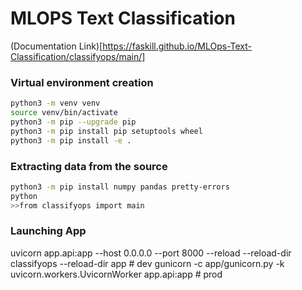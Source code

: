 # MLOPS Text Classification

(Documentation Link)[https://faskill.github.io/MLOps-Text-Classification/classifyops/main/]

### Virtual environment creation

```bash
python3 -m venv venv
source venv/bin/activate
python3 -m pip --upgrade pip
python3 -m pip install pip setuptools wheel
python3 -m pip install -e .
```

### Extracting data from the source

```bash
python3 -m pip install numpy pandas pretty-errors
python
>>from classifyops import main
```


### Launching App

uvicorn app.api:app --host 0.0.0.0 --port 8000 --reload --reload-dir classifyops --reload-dir app  # dev
gunicorn -c app/gunicorn.py -k uvicorn.workers.UvicornWorker app.api:app  # prod